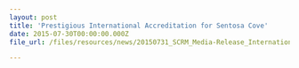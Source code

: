```yaml
---
layout: post
title: 'Prestigious International Accreditation for Sentosa Cove'
date: 2015-07-30T00:00:00.000Z
file_url: /files/resources/news/20150731_SCRM_Media-Release_International_Accreditation_for_Sentosa_Cove.pdf

---
```

